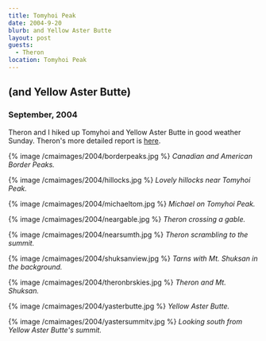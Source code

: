```yaml
---
title: Tomyhoi Peak
date: 2004-9-20
blurb: and Yellow Aster Butte
layout: post
guests:
  - Theron
location: Tomyhoi Peak
---
```


<h2>(and Yellow Aster Butte)</h2>
<h3>September, 2004</h3>

<p>
Theron and I hiked up Tomyhoi and Yellow Aster Butte in good weather Sunday.
Theron's more detailed report is <a href="
https://www.theronwelch.com/mountains/pnw/north/tomyhoi/index.htm">here</a>.
</p>

{% image /cmaimages/2004/borderpeaks.jpg %}
<i>Canadian and American Border Peaks.</i>

{% image /cmaimages/2004/hillocks.jpg %}
<i>Lovely hillocks near Tomyhoi Peak.</i>

{% image /cmaimages/2004/michaeltom.jpg %}
<i>Michael on Tomyhoi Peak.</i>

{% image /cmaimages/2004/neargable.jpg %}
<i>Theron crossing a gable.</i>

{% image /cmaimages/2004/nearsumth.jpg %}
<i>Theron scrambling to the summit.</i>

{% image /cmaimages/2004/shuksanview.jpg %}
<i>Tarns with Mt. Shuksan in the background.</i>

{% image /cmaimages/2004/theronbrskies.jpg %}
<i>Theron and Mt. Shuksan.</i>

{% image /cmaimages/2004/yasterbutte.jpg %}
<i>Yellow Aster Butte.</i>

{% image /cmaimages/2004/yastersummitv.jpg %}
<i>Looking south from Yellow Aster Butte's summit.</i>


